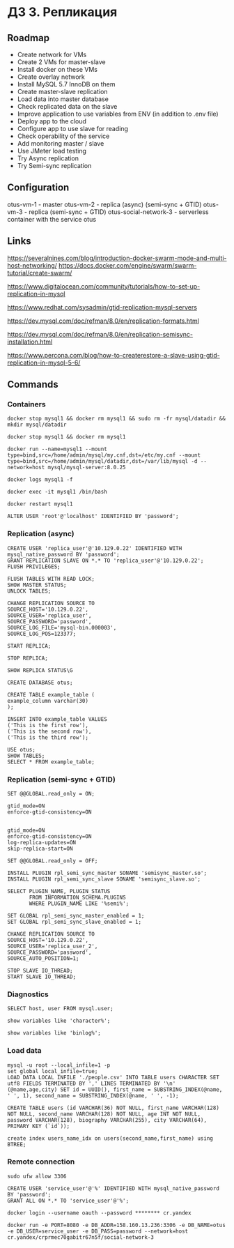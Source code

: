 # ДЗ 3. Репликация

## Roadmap

+ Create network for VMs
+ Create 2 VMs for master-slave
+ Install docker on these VMs
+ Create overlay network
+ Install MySQL 5.7 InnoDB on them
+ Create master-slave replication
+ Load data into master database
+ Check replicated data on the slave
+ Improve application to use variables from ENV (in addition to .env file)
+ Deploy app to the cloud
+ Configure app to use slave for reading
+ Check operability of the service
+ Add monitoring master / slave
+ Use JMeter load testing
+ Try Async replication
+ Try Semi-sync replication

## Configuration

otus-vm-1 - master
otus-vm-2 - replica (async) (semi-sync + GTID)
otus-vm-3 - replica (semi-sync + GTID)
otus-social-network-3 - serverless container with the service otus

## Links

https://severalnines.com/blog/introduction-docker-swarm-mode-and-multi-host-networking/
https://docs.docker.com/engine/swarm/swarm-tutorial/create-swarm/

https://www.digitalocean.com/community/tutorials/how-to-set-up-replication-in-mysql

https://www.redhat.com/sysadmin/gtid-replication-mysql-servers

https://dev.mysql.com/doc/refman/8.0/en/replication-formats.html

https://dev.mysql.com/doc/refman/8.0/en/replication-semisync-installation.html

https://www.percona.com/blog/how-to-createrestore-a-slave-using-gtid-replication-in-mysql-5-6/

## Commands

### Containers

```
docker stop mysql1 && docker rm mysql1 && sudo rm -fr mysql/datadir && mkdir mysql/datadir

docker stop mysql1 && docker rm mysql1

docker run --name=mysql1 --mount type=bind,src=/home/admin/mysql/my.cnf,dst=/etc/my.cnf --mount type=bind,src=/home/admin/mysql/datadir,dst=/var/lib/mysql -d --network=host mysql/mysql-server:8.0.25

docker logs mysql1 -f

docker exec -it mysql1 /bin/bash

docker restart mysql1

ALTER USER 'root'@'localhost' IDENTIFIED BY 'password';
```

### Replication (async)

```
CREATE USER 'replica_user'@'10.129.0.22' IDENTIFIED WITH mysql_native_password BY 'password';
GRANT REPLICATION SLAVE ON *.* TO 'replica_user'@'10.129.0.22';
FLUSH PRIVILEGES;

FLUSH TABLES WITH READ LOCK;
SHOW MASTER STATUS;
UNLOCK TABLES;

CHANGE REPLICATION SOURCE TO
SOURCE_HOST='10.129.0.22',
SOURCE_USER='replica_user',
SOURCE_PASSWORD='password',
SOURCE_LOG_FILE='mysql-bin.000003',
SOURCE_LOG_POS=123377;

START REPLICA;

STOP REPLICA;

SHOW REPLICA STATUS\G

CREATE DATABASE otus;

CREATE TABLE example_table (
example_column varchar(30)
);

INSERT INTO example_table VALUES
('This is the first row'),
('This is the second row'),
('This is the third row');

USE otus;
SHOW TABLES;
SELECT * FROM example_table;
```

### Replication (semi-sync + GTID)

```
SET @@GLOBAL.read_only = ON;

gtid_mode=ON
enforce-gtid-consistency=ON


gtid_mode=ON
enforce-gtid-consistency=ON
log-replica-updates=ON
skip-replica-start=ON

SET @@GLOBAL.read_only = OFF;

INSTALL PLUGIN rpl_semi_sync_master SONAME 'semisync_master.so';
INSTALL PLUGIN rpl_semi_sync_slave SONAME 'semisync_slave.so';

SELECT PLUGIN_NAME, PLUGIN_STATUS
       FROM INFORMATION_SCHEMA.PLUGINS
       WHERE PLUGIN_NAME LIKE '%semi%';

SET GLOBAL rpl_semi_sync_master_enabled = 1;
SET GLOBAL rpl_semi_sync_slave_enabled = 1;

CHANGE REPLICATION SOURCE TO
SOURCE_HOST='10.129.0.22',
SOURCE_USER='replica_user_2',
SOURCE_PASSWORD='password',
SOURCE_AUTO_POSITION=1;

STOP SLAVE IO_THREAD;
START SLAVE IO_THREAD;
```

### Diagnostics

```
SELECT host, user FROM mysql.user;

show variables like 'character%';

show variables like 'binlog%';
```

### Load data

```
mysql -u root --local_infile=1 -p
set global local_infile=true;
LOAD DATA LOCAL INFILE './people.csv' INTO TABLE users CHARACTER SET utf8 FIELDS TERMINATED BY ',' LINES TERMINATED BY '\n' (@name,age,city) SET id = UUID(), first_name = SUBSTRING_INDEX(@name, ' ', 1), second_name = SUBSTRING_INDEX(@name, ' ', -1);

CREATE TABLE users (id VARCHAR(36) NOT NULL, first_name VARCHAR(128) NOT NULL, second_name VARCHAR(128) NOT NULL, age INT NOT NULL, password VARCHAR(128), biography VARCHAR(255), city VARCHAR(64), PRIMARY KEY (`id`));

create index users_name_idx on users(second_name,first_name) using BTREE;
```

### Remote connection

```
sudo ufw allow 3306

CREATE USER 'service_user'@'%' IDENTIFIED WITH mysql_native_password BY 'password';
GRANT ALL ON *.* TO 'service_user'@'%';

docker login --username oauth --password ******** cr.yandex

docker run -e PORT=8080 -e DB_ADDR=158.160.13.236:3306 -e DB_NAME=otus -e DB_USER=service_user -e DB_PASS=password --network=host cr.yandex/crprmec70gabitr67n5f/social-network-3
```
